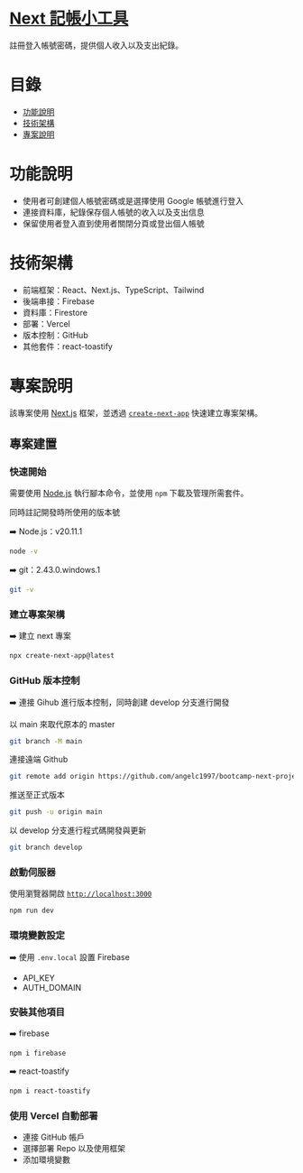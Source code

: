 # [Next 記帳小工具](https://next-project-account-app.vercel.app/)

註冊登入帳號密碼，提供個人收入以及支出紀錄。

# 目錄

- [功能說明](#功能說明)
- [技術架構](#技術架構)
- [專案說明](#專案說明)

# 功能說明

- 使用者可創建個人帳號密碼或是選擇使用 Google 帳號進行登入
- 連接資料庫，紀錄保存個人帳號的收入以及支出信息
- 保留使用者登入直到使用者關閉分頁或登出個人帳號

# 技術架構

- 前端框架：React、Next.js、TypeScript、Tailwind
- 後端串接：Firebase
- 資料庫：Firestore
- 部署：Vercel
- 版本控制：GitHub
- 其他套件：react-toastify

# 專案說明

該專案使用 [Next.js](https://nextjs.org/) 框架，並透過 [`create-next-app`](https://github.com/vercel/next.js/tree/canary/packages/create-next-app) 快速建立專案架構。

## 專案建置

### 快速開始

需要使用 [Node.js](https://nodejs.org/en) 執行腳本命令，並使用 `npm` 下載及管理所需套件。

同時註記開發時所使用的版本號

➡️ Node.js：v20.11.1

```bash
node -v
```

➡️ git：2.43.0.windows.1

```bash
git -v

```

### 建立專案架構

➡️ 建立 next 專案

```bash
npx create-next-app@latest
```

### GitHub 版本控制

➡️ 連接 Gihub 進行版本控制，同時創建 develop 分支進行開發

以 main 來取代原本的 master

```bash
git branch -M main
```

連接遠端 Github

```bash
git remote add origin https://github.com/angelc1997/bootcamp-next-project.git
```

推送至正式版本

```bash
git push -u origin main
```

以 develop 分支進行程式碼開發與更新

```bash
git branch develop
```

### 啟動伺服器

使用瀏覽器開啟 [`http://localhost:3000`](http://localhost:3000)

```bash
npm run dev
```

### 環境變數設定

➡️ 使用 `.env.local` 設置 Firebase

- API_KEY
- AUTH_DOMAIN

### 安裝其他項目

➡️ firebase

```bash
npm i firebase

```

➡️ react-toastify

```bash
npm i react-toastify
```

### 使用 Vercel 自動部署

- 連接 GitHub 帳戶
- 選擇部署 Repo 以及使用框架
- 添加環境變數
